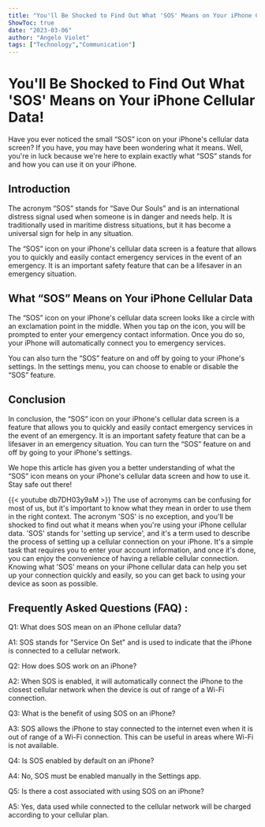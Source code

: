 ```yaml
---
title: "You'll Be Shocked to Find Out What 'SOS' Means on Your iPhone Cellular Data!"
ShowToc: true 
date: "2023-03-06"
author: "Angelo Violet" 
tags: ["Technology","Communication"]
---
```

# You'll Be Shocked to Find Out What 'SOS' Means on Your iPhone Cellular Data!

Have you ever noticed the small “SOS” icon on your iPhone's cellular data screen? If you have, you may have been wondering what it means. Well, you're in luck because we're here to explain exactly what “SOS” stands for and how you can use it on your iPhone. 

## Introduction 
The acronym “SOS” stands for “Save Our Souls” and is an international distress signal used when someone is in danger and needs help. It is traditionally used in maritime distress situations, but it has become a universal sign for help in any situation. 

The “SOS” icon on your iPhone's cellular data screen is a feature that allows you to quickly and easily contact emergency services in the event of an emergency. It is an important safety feature that can be a lifesaver in an emergency situation. 

## What “SOS” Means on Your iPhone Cellular Data
The “SOS” icon on your iPhone's cellular data screen looks like a circle with an exclamation point in the middle. When you tap on the icon, you will be prompted to enter your emergency contact information. Once you do so, your iPhone will automatically connect you to emergency services. 

You can also turn the “SOS” feature on and off by going to your iPhone's settings. In the settings menu, you can choose to enable or disable the “SOS” feature. 

## Conclusion
In conclusion, the “SOS” icon on your iPhone's cellular data screen is a feature that allows you to quickly and easily contact emergency services in the event of an emergency. It is an important safety feature that can be a lifesaver in an emergency situation. You can turn the “SOS” feature on and off by going to your iPhone's settings. 

We hope this article has given you a better understanding of what the “SOS” icon means on your iPhone's cellular data screen and how to use it. Stay safe out there!

{{< youtube db7DH03y9aM >}} 
The use of acronyms can be confusing for most of us, but it's important to know what they mean in order to use them in the right context. The acronym 'SOS' is no exception, and you'll be shocked to find out what it means when you're using your iPhone cellular data. 'SOS' stands for 'setting up service', and it's a term used to describe the process of setting up a cellular connection on your iPhone. It's a simple task that requires you to enter your account information, and once it's done, you can enjoy the convenience of having a reliable cellular connection. Knowing what 'SOS' means on your iPhone cellular data can help you set up your connection quickly and easily, so you can get back to using your device as soon as possible.

## Frequently Asked Questions (FAQ) :
Q1: What does SOS mean on an iPhone cellular data?

A1: SOS stands for "Service On Set" and is used to indicate that the iPhone is connected to a cellular network.

Q2: How does SOS work on an iPhone?

A2: When SOS is enabled, it will automatically connect the iPhone to the closest cellular network when the device is out of range of a Wi-Fi connection.

Q3: What is the benefit of using SOS on an iPhone?

A3: SOS allows the iPhone to stay connected to the internet even when it is out of range of a Wi-Fi connection. This can be useful in areas where Wi-Fi is not available.

Q4: Is SOS enabled by default on an iPhone?

A4: No, SOS must be enabled manually in the Settings app.

Q5: Is there a cost associated with using SOS on an iPhone?

A5: Yes, data used while connected to the cellular network will be charged according to your cellular plan.


